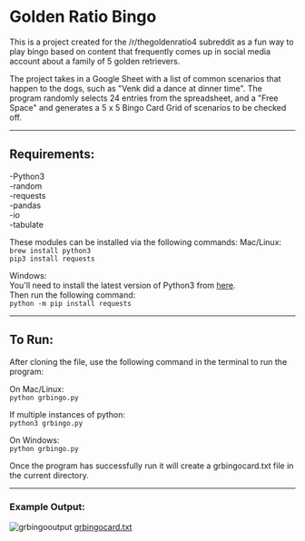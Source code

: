 # Golden Ratio Bingo

This is a project created for the /r/thegoldenratio4 subreddit as a fun way to play bingo based on content that frequently comes up in social media account about a family of 5 golden retrievers.

The project takes in a Google Sheet with a list of common scenarios that happen to the dogs, such as "Venk did a dance at dinner time". The program randomly selects 24 entries from the spreadsheet, and a "Free Space" and generates a 5 x 5 Bingo Card Grid of scenarios to be checked off.

********************************

## Requirements:
-Python3\
-random\
-requests\
-pandas\
-io\
-tabulate

These modules can be installed via the following commands:
Mac/Linux: \
```brew install python3```\
```pip3 install requests```

Windows:\
You'll need to install the latest version of Python3 from [here](https://www.python.org/downloads/windows/).\
Then run the following command:\
```python -m pip install requests```




*******************************

## To Run:

After cloning the file, use the following command in the terminal to run the program:

On Mac/Linux:\
```python grbingo.py```

If multiple instances of python:\
```python3 grbingo.py```

On Windows:\
```python grbingo.py```

Once the program has successfully run it will create a grbingocard.txt file in the current directory.

*********
### Example Output:

![grbingooutput](https://user-images.githubusercontent.com/20246529/215878590-547dcb76-e607-40e5-a42d-1381ec9003e3.png)
[grbingocard.txt](https://github.com/ahhlee/projects/files/10543569/grbingocard.txt)
